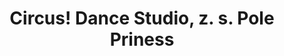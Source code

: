 ---
id: e927fa75-2b4e-4d1f-a084-a3494c082b4c
title: "Circus! Dance Studio, z. s. Pole Priness"
price: 20000
year: 2017
description: "Tento příspěvek přispěje k realizaci celostátní soutěže pro dívky v nově se rozvíjejícím sportu pole dance, vyžadující velko fyzickou sílu a koordinaci pohybů. Díky příspěvku Nadačního fondu si budou moci i ty nejmenší dívky vyzkoušet soutěž s náčiním ve stejné kvalitě, tak jako profesionální dospělé sportovkyně, ke kterým vzhlíží."
kouskovani: false
locationName: undefined
position:
  lng: 18.009353857755
  lat: 49.594770781645714
---